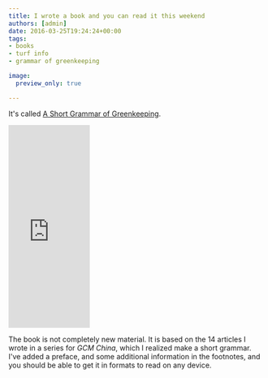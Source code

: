 ```yaml
---
title: I wrote a book and you can read it this weekend
authors: [admin] 
date: 2016-03-25T19:24:24+00:00
tags:
- books
- turf info
- grammar of greenkeeping

image:
  preview_only: true

---
```


It's called [A Short Grammar of Greenkeeping](https://leanpub.com/short_grammar_of_greenkeeping). 

<iframe width='160' height='400' src='https://leanpub.com/short_grammar_of_greenkeeping/embed' frameborder='0' allowtransparency='true'></iframe>

<br>
  
The book is not completely new material. It is based on the 14 articles I wrote in a series for *GCM China*, which I realized make a short grammar. I've added a preface, and some additional information in the footnotes, and you should be able to get it in formats to read on any device.
